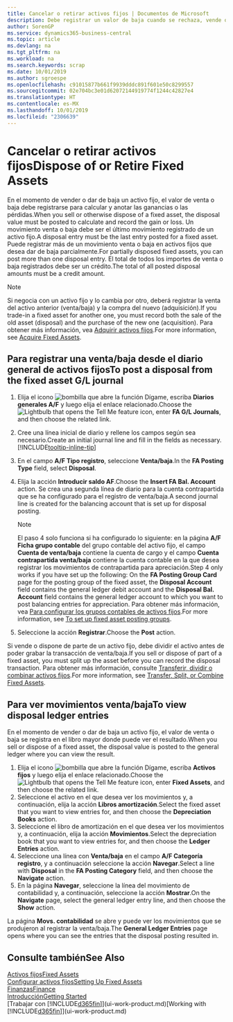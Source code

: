 ```yaml
---
title: Cancelar o retirar activos fijos | Documentos de Microsoft
description: Debe registrar un valor de baja cuando se rechaza, vende o retira un activo fijo.
author: SorenGP
ms.service: dynamics365-business-central
ms.topic: article
ms.devlang: na
ms.tgt_pltfrm: na
ms.workload: na
ms.search.keywords: scrap
ms.date: 10/01/2019
ms.author: sgroespe
ms.openlocfilehash: c91015877b661f9939dddc891f601e50c8299557
ms.sourcegitcommit: 02e704bc3e01d62072144919774f1244c42827e4
ms.translationtype: HT
ms.contentlocale: es-MX
ms.lasthandoff: 10/01/2019
ms.locfileid: "2306639"
---
```

# <a name="dispose-of-or-retire-fixed-assets"></a><span data-ttu-id="6a314-103">Cancelar o retirar activos fijos</span><span class="sxs-lookup"><span data-stu-id="6a314-103">Dispose of or Retire Fixed Assets</span></span>
<span data-ttu-id="6a314-104">En el momento de vender o dar de baja un activo fijo, el valor de venta o baja debe registrarse para calcular y anotar las ganancias o las pérdidas.</span><span class="sxs-lookup"><span data-stu-id="6a314-104">When you sell or otherwise dispose of a fixed asset, the disposal value must be posted to calculate and record the gain or loss.</span></span> <span data-ttu-id="6a314-105">Un movimiento venta o baja debe ser el último movimiento registrado de un activo fijo.</span><span class="sxs-lookup"><span data-stu-id="6a314-105">A disposal entry must be the last entry posted for a fixed asset.</span></span> <span data-ttu-id="6a314-106">Puede registrar más de un movimiento venta o baja en activos fijos que desea dar de baja parcialmente.</span><span class="sxs-lookup"><span data-stu-id="6a314-106">For partially disposed fixed assets, you can post more than one disposal entry.</span></span> <span data-ttu-id="6a314-107">El total de todos los importes de venta o baja registrados debe ser un crédito.</span><span class="sxs-lookup"><span data-stu-id="6a314-107">The total of all posted disposal amounts must be a credit amount.</span></span>  

> [!NOTE]  
>   <span data-ttu-id="6a314-108">Si negocia con un activo fijo y lo cambia por otro, deberá registrar la venta del activo anterior (venta/baja) y la compra del nuevo (adquisición).</span><span class="sxs-lookup"><span data-stu-id="6a314-108">If you trade-in a fixed asset for another one, you must record both the sale of the old asset (disposal) and the purchase of the new one (acquisition).</span></span> <span data-ttu-id="6a314-109">Para obtener más información, vea [Adquirir activos fijos](fa-how-acquire.md).</span><span class="sxs-lookup"><span data-stu-id="6a314-109">For more information, see [Acquire Fixed Assets](fa-how-acquire.md).</span></span>  

## <a name="to-post-a-disposal-from-the-fixed-asset-gl-journal"></a><span data-ttu-id="6a314-110">Para registrar una venta/baja desde el diario general de activos fijos</span><span class="sxs-lookup"><span data-stu-id="6a314-110">To post a disposal from the fixed asset G/L journal</span></span>
1. <span data-ttu-id="6a314-111">Elija el icono ![bombilla que abre la función Dígame](media/ui-search/search_small.png "Dígame que desea hacer"), escriba **Diarios generales A/F** y luego elija el enlace relacionado.</span><span class="sxs-lookup"><span data-stu-id="6a314-111">Choose the ![Lightbulb that opens the Tell Me feature](media/ui-search/search_small.png "Tell me what you want to do") icon, enter **FA G/L Journals**, and then choose the related link.</span></span>  
2. <span data-ttu-id="6a314-112">Cree una línea inicial de diario y rellene los campos según sea necesario.</span><span class="sxs-lookup"><span data-stu-id="6a314-112">Create an initial journal line and fill in the fields as necessary.</span></span> [!INCLUDE[tooltip-inline-tip](includes/tooltip-inline-tip_md.md)]  
3. <span data-ttu-id="6a314-113">En el campo **A/F Tipo registro**, seleccione **Venta/baja**.</span><span class="sxs-lookup"><span data-stu-id="6a314-113">In the **FA Posting Type** field, select **Disposal**.</span></span>  
4. <span data-ttu-id="6a314-114">Elija la acción **Introducir saldo AF**.</span><span class="sxs-lookup"><span data-stu-id="6a314-114">Choose the **Insert FA Bal. Account** action.</span></span> <span data-ttu-id="6a314-115">Se crea una segunda línea de diario para la cuenta contrapartida que se ha configurado para el registro de venta/baja.</span><span class="sxs-lookup"><span data-stu-id="6a314-115">A second journal line is created for the balancing account that is set up for disposal posting.</span></span>  

    > [!NOTE]  
    >   <span data-ttu-id="6a314-116">El paso 4 solo funciona si ha configurado lo siguiente: en la página **A/F Ficha grupo contable** del grupo contable del activo fijo, el campo **Cuenta de venta/baja** contiene la cuenta de cargo y el campo **Cuenta contrapartida venta/baja** contiene la cuenta contable en la que desea registrar los movimientos de contrapartida para apreciación.</span><span class="sxs-lookup"><span data-stu-id="6a314-116">Step 4 only works if you have set up the following: On the **FA Posting Group Card** page for the posting group of the fixed asset, the **Disposal Account** field contains the general ledger debit account and the **Disposal Bal. Account** field contains the general ledger account to which you want to post balancing entries for appreciation.</span></span> <span data-ttu-id="6a314-117">Para obtener más información, vea [Para configurar los grupos contables de activos fijos](fa-how-setup-general.md#to-set-up-fixed-asset-posting-groups).</span><span class="sxs-lookup"><span data-stu-id="6a314-117">For more information, see [To set up fixed asset posting groups](fa-how-setup-general.md#to-set-up-fixed-asset-posting-groups).</span></span>  
5. <span data-ttu-id="6a314-118">Seleccione la acción **Registrar**.</span><span class="sxs-lookup"><span data-stu-id="6a314-118">Choose the **Post** action.</span></span>  

<span data-ttu-id="6a314-119">Si vende o dispone de parte de un activo fijo, debe dividir el activo antes de poder grabar la transacción de venta/baja.</span><span class="sxs-lookup"><span data-stu-id="6a314-119">If you sell or dispose of part of a fixed asset, you must split up the asset before you can record the disposal transaction.</span></span> <span data-ttu-id="6a314-120">Para obtener más información, consulte [Transferir, dividir o combinar activos fijos](fa-how-trans-split-combine.md).</span><span class="sxs-lookup"><span data-stu-id="6a314-120">For more information, see [Transfer, Split, or Combine Fixed Assets](fa-how-trans-split-combine.md).</span></span>  

## <a name="to-view-disposal-ledger-entries"></a><span data-ttu-id="6a314-121">Para ver movimientos venta/baja</span><span class="sxs-lookup"><span data-stu-id="6a314-121">To view disposal ledger entries</span></span>
<span data-ttu-id="6a314-122">En el momento de vender o dar de baja un activo fijo, el valor de venta o baja se registra en el libro mayor donde puede ver el resultado.</span><span class="sxs-lookup"><span data-stu-id="6a314-122">When you sell or dispose of a fixed asset, the disposal value is posted to the general ledger where you can view the result.</span></span>  

1. <span data-ttu-id="6a314-123">Elija el icono ![bombilla que abre la función Dígame](media/ui-search/search_small.png "Dígame que desea hacer"), escriba **Activos fijos** y luego elija el enlace relacionado.</span><span class="sxs-lookup"><span data-stu-id="6a314-123">Choose the ![Lightbulb that opens the Tell Me feature](media/ui-search/search_small.png "Tell me what you want to do") icon, enter **Fixed Assets**, and then choose the related link.</span></span>  
2. <span data-ttu-id="6a314-124">Seleccione el activo en el que desea ver los movimientos y, a continuación, elija la acción **Libros amortización**.</span><span class="sxs-lookup"><span data-stu-id="6a314-124">Select the fixed asset that you want to view entries for, and then choose the **Depreciation Books** action.</span></span>  
3. <span data-ttu-id="6a314-125">Seleccione el libro de amortización en el que desea ver los movimientos y, a continuación, elija la acción **Movimientos**.</span><span class="sxs-lookup"><span data-stu-id="6a314-125">Select the depreciation book that you want to view entries for, and then choose the **Ledger Entries** action.</span></span>  
4. <span data-ttu-id="6a314-126">Seleccione una línea con **Venta/baja** en el campo **A/F Categoría registro**, y a continuación seleccione la acción **Navegar**.</span><span class="sxs-lookup"><span data-stu-id="6a314-126">Select a line with **Disposal** in the **FA Posting Category** field, and then choose the **Navigate** action.</span></span>  
5. <span data-ttu-id="6a314-127">En la página **Navegar**, seleccione la línea del movimiento de contabilidad y, a continuación, seleccione la acción **Mostrar**.</span><span class="sxs-lookup"><span data-stu-id="6a314-127">On the **Navigate** page, select the general ledger entry line, and then choose the **Show** action.</span></span>  

<span data-ttu-id="6a314-128">La página **Movs. contabilidad** se abre y puede ver los movimientos que se produjeron al registrar la venta/baja.</span><span class="sxs-lookup"><span data-stu-id="6a314-128">The **General Ledger Entries** page opens where you can see the entries that the disposal posting resulted in.</span></span>  

## <a name="see-also"></a><span data-ttu-id="6a314-129">Consulte también</span><span class="sxs-lookup"><span data-stu-id="6a314-129">See Also</span></span>
[<span data-ttu-id="6a314-130">Activos fijos</span><span class="sxs-lookup"><span data-stu-id="6a314-130">Fixed Assets</span></span>](fa-manage.md)  
[<span data-ttu-id="6a314-131">Configurar activos fijos</span><span class="sxs-lookup"><span data-stu-id="6a314-131">Setting Up Fixed Assets</span></span>](fa-setup.md)  
[<span data-ttu-id="6a314-132">Finanzas</span><span class="sxs-lookup"><span data-stu-id="6a314-132">Finance</span></span>](finance.md)  
[<span data-ttu-id="6a314-133">Introducción</span><span class="sxs-lookup"><span data-stu-id="6a314-133">Getting Started</span></span>](product-get-started.md)  
<span data-ttu-id="6a314-134">[Trabajar con [!INCLUDE[d365fin](includes/d365fin_md.md)]](ui-work-product.md)</span><span class="sxs-lookup"><span data-stu-id="6a314-134">[Working with [!INCLUDE[d365fin](includes/d365fin_md.md)]](ui-work-product.md)</span></span>
